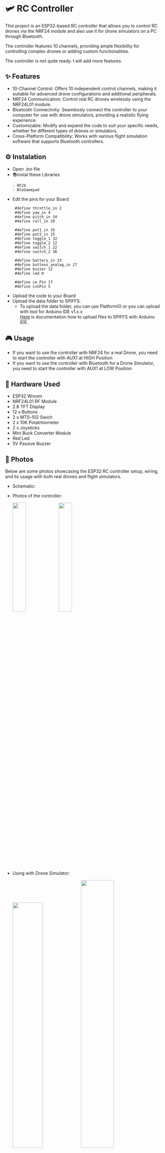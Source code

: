# 🛩️ RC Controller
This project is an ESP32-based RC controller that allows you to control RC drones via the NRF24 module and also use it for drone simulators on a PC through Bluetooth.

The controller features 10 channels, providing ample flexibility for controlling complex drones or adding custom functionalities.

Тhe controller is not quite ready. I will add more features.

## ✨ Features
- 10-Channel Control: Offers 10 independent control channels, making it suitable for advanced drone configurations and additional peripherals.
- NRF24 Communication: Control real RC drones wirelessly using the NRF24L01 module.
- Bluetooth Connectivity: Seamlessly connect the controller to your computer for use with drone simulators, providing a realistic flying experience.
- Customizable: Modify and expand the code to suit your specific needs, whether for different types of drones or simulators.
- Cross-Platform Compatibility: Works with various flight simulation software that supports Bluetooth controllers.

## ⚙️ Instalation
* Open .ino file
* 📚Instal these Libraries
  ~~~
  - RF24
  - BleGamepad
  ~~~
* Edit the pins for your Board
     ~~~
      #define throttle_in 2
      #define yaw_in 4
      #define pitch_in 34
      #define roll_in 39

      #define pot1_in 35
      #define pot2_in 15
      #define toggle_1 32
      #define toggle_2 12
      #define switch_1 22
      #define switch_2 36

      #define battery_in 33
      #define buttons_analog_in 27
      #define buzzer 12
      #define led 0

      #define ce_Pin 17
      #define csnPin 5
     ~~~
* Upload the code to your Board
* Upload the data folder to SPIFFS.
  - To upload the data folder, you can use PlatformIO or you can upload with tool for Arduino IDE v1.x.x</br>
  [Here](https://randomnerdtutorials.com/install-esp32-filesystem-uploader-arduino-ide/) is documentation how to upload files to SPIFFS with Arduino IDE.
  
## 🎮 Usage
* If you want to use the controller with NRF24 for a real Drone, you need to start the controller with AUX1 at HIGH Position
* If you want to use the controller with Bluetooth for a Drone Simulator, you need to start the controller with AUX1 at LOW Position

## 🔧 Hardware Used
- ESP32 Wroom
- NRF24L01 RF Module
- 2.8 TFT Display
- 12 x Buttons
- 2 x MTS-102 Swich
- 2 x 10K Potatntiometer
- 2 x Joysticks
- Mini Buck Converter Module
- Red Led
- 5V Passive Buzzer

## 📸 Photos
Below are some photos showcasing the ESP32 RC controller setup, wiring, and its usage with both real drones and flight simulators.

- Schematic:
- Photos of the controller:
  
  <img width=30% src="https://github.com/user-attachments/assets/e5da0766-5401-47dc-8357-7b1a827b3a4b">
  <img width=30% src="https://github.com/user-attachments/assets/e02c7a8c-b9b9-4ac2-b011-2b00568ef7fc">

- Using with Drone Simulator:

  <img width=45% src="https://github.com/user-attachments/assets/f55aea83-6e70-4620-a158-4ef730dc94f9">
  <img width=47% src="https://github.com/user-attachments/assets/6ecc1565-f0f1-4001-8707-25153237c4bf">

---

## ☕ Support My Work

If you enjoy my projects and want to support me, you can do so through the links below:

[![Buy Me A Coffee](https://img.shields.io/badge/-Buy%20Me%20a%20Coffee-FFDD00?style=for-the-badge&logo=buy-me-a-coffee&logoColor=black)](https://www.buymeacoffee.com/muki01)
[![PayPal](https://img.shields.io/badge/-PayPal-00457C?style=for-the-badge&logo=paypal&logoColor=white)](https://www.paypal.com/donate/?hosted_button_id=SAAH5GHAH6T72)
[![GitHub Sponsors](https://img.shields.io/badge/-Sponsor%20Me%20on%20GitHub-181717?style=for-the-badge&logo=github)](https://github.com/sponsors/muki01)

📧 **Contact:** `muksin.muksin04@gmail.com`

---
